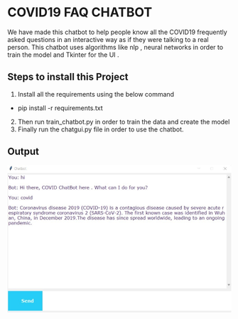 # COVID19 FAQ CHATBOT

We have made this chatbot to help people know all the COVID19 frequently asked questions in an interactive way as if they were talking to a real person. This chatbot uses algorithms like nlp , neural networks in order to train the model and Tkinter for the UI .

## Steps to install this Project

1. Install all the requirements using the below command
- pip install -r requirements.txt
2. Then run train_chatbot.py in order to train the data and create the model
3. Finally run the chatgui.py file in order to use the chatbot.

## Output
![image](https://github.com/Sahilgr8/COVID-19-FAQ-Chatbot/blob/main/COVID-19Chatbot.jpg)
